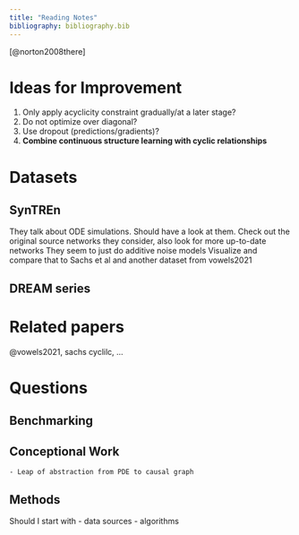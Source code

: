 ```yaml
---
title: "Reading Notes"
bibliography: bibliography.bib
---
```


[@norton2008there]

# Ideas for Improvement
1. Only apply acyclicity constraint gradually/at a later stage?
2. Do not optimize over diagonal?
3. Use dropout (predictions/gradients)?
4. **Combine continuous structure learning with cyclic relationships**

# Datasets

## SynTREn
They talk about ODE simulations. Should have a look at them.
Check out the original source networks they consider, also look for more up-to-date networks
They seem to just do additive noise models
Visualize and compare that to Sachs et al and another dataset from vowels2021

## DREAM series

# Related papers
@vowels2021, sachs cyclilc, ...

# Questions

## Benchmarking

## Conceptional Work
    - Leap of abstraction from PDE to causal graph

## Methods

Should I start with
    - data sources
    - algorithms